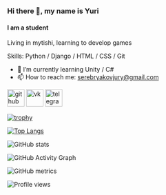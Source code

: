 ### Hi there 👋, my name is Yuri
#### I am a student
Living in mytishi, learning to develop games

Skills: Python / Django / HTML / CSS / Git

- 🌱 I’m currently learning Unity / C# 
- 📫 How to reach me: serebryakovjury@gmail.com 


[<img src='https://cdn.jsdelivr.net/npm/simple-icons@3.0.1/icons/github.svg' alt='github' height='40'>](https://github.com/graphenborn)  [<img src='https://cdn.jsdelivr.net/npm/simple-icons@3.0.1/icons/vk.svg' alt='vk' height='40'>](https://vk.com/ti_che_tut_zabil )  [<img src='https://cdn.jsdelivr.net/npm/simple-icons@3.0.1/icons/telegram.svg' alt='telegram' height='40'>](https://t.me/graphenborn)  

[![trophy](https://github-profile-trophy.vercel.app/?username=graphenborn)](https://github.com/ryo-ma/github-profile-trophy)

[![Top Langs](https://github-readme-stats.vercel.app/api/top-langs/?username=graphenborn)](https://github.com/anuraghazra/github-readme-stats)

![GitHub stats](https://github-readme-stats.vercel.app/api?username=graphenborn&show_icons=true)  

![GitHub Activity Graph](https://activity-graph.herokuapp.com/graph?username=graphenborn)  

![GitHub metrics](https://metrics.lecoq.io/graphenborn)  

![Profile views](https://gpvc.arturio.dev/graphenborn)  
